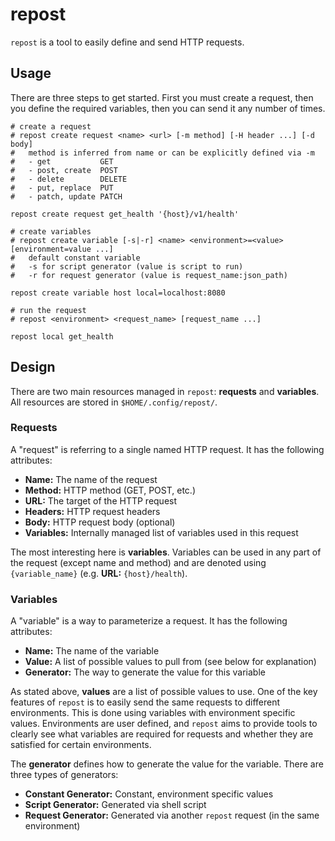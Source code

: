 # repost
`repost` is a tool to easily define and send HTTP requests.

## Usage
There are three steps to get started. First you must create a
request, then you define the required variables, then you can
send it any number of times.

```
# create a request
# repost create request <name> <url> [-m method] [-H header ...] [-d body]
#   method is inferred from name or can be explicitly defined via -m
#   - get           GET
#   - post, create  POST
#   - delete        DELETE
#   - put, replace  PUT
#   - patch, update PATCH

repost create request get_health '{host}/v1/health'

# create variables
# repost create variable [-s|-r] <name> <environment>=<value> [environment=value ...]
#   default constant variable
#   -s for script generator (value is script to run)
#   -r for request generator (value is request_name:json_path)

repost create variable host local=localhost:8080

# run the request
# repost <environment> <request_name> [request_name ...]

repost local get_health
```

## Design
There are two main resources managed in `repost`: **requests** and **variables**.
All resources are stored in `$HOME/.config/repost/`.

### Requests
A "request" is referring to a single named HTTP request. It has the following attributes:

* **Name:** The name of the request
* **Method:** HTTP method (GET, POST, etc.)
* **URL:** The target of the HTTP request
* **Headers:** HTTP request headers
* **Body:** HTTP request body (optional)
* **Variables:** Internally managed list of variables used in this request

The most interesting here is **variables**. Variables can be used
in any part of the request (except name and method) and are denoted using
`{variable_name}` (e.g. **URL:** `{host}/health`).

### Variables
A "variable" is a way to parameterize a request. It has the following attributes:

* **Name:** The name of the variable
* **Value:** A list of possible values to pull from (see below for explanation)
* **Generator:** The way to generate the value for this variable

As stated above, **values** are a list of possible values to use.
One of the key features of `repost` is to easily send the same
requests to different environments. This is done using variables
with environment specific values. Environments are user defined,
and `repost` aims to provide tools to clearly see what variables
are required for requests and whether they are satisfied for certain
environments.

The **generator** defines how to generate the value for the variable.
There are three types of generators:

* **Constant Generator:** Constant, environment specific values
* **Script Generator:** Generated via shell script
* **Request Generator:** Generated via another `repost` request (in the same environment)

